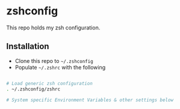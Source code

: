 # zshconfig

This repo holds my zsh configuration.

## Installation

- Clone this repo to `~/.zshconfig`
- Populate `~/.zshrc` with the following

```sh

# Load generic zsh configuration
. ~/.zshconfig/zshrc

# System specific Environment Variables & other settings below

```